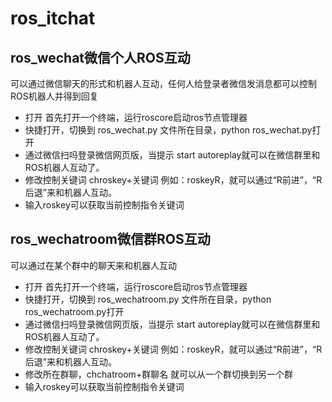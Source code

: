 # ros_itchat

## ros_wechat微信个人ROS互动

可以通过微信聊天的形式和机器人互动，任何人给登录者微信发消息都可以控制ROS机器人并得到回复
* 打开 首先打开一个终端，运行roscore启动ros节点管理器
* 快捷打开，切换到 ros_wechat.py 文件所在目录，python ros_wechat.py打开
* 通过微信扫吗登录微信网页版，当提示 start autoreplay就可以在微信群里和ROS机器人互动了。
* 修改控制关键词 chroskey+关键词  例如：roskeyR，就可以通过“R前进”，“R后退”来和机器人互动。
* 输入roskey可以获取当前控制指令关键词

## ros_wechatroom微信群ROS互动

可以通过在某个群中的聊天来和机器人互动
* 打开 首先打开一个终端，运行roscore启动ros节点管理器
* 快捷打开，切换到 ros_wechatroom.py 文件所在目录，python ros_wechatroom.py打开
* 通过微信扫吗登录微信网页版，当提示 start autoreplay就可以在微信群里和ROS机器人互动了。
* 修改控制关键词 chroskey+关键词  例如：roskeyR，就可以通过“R前进”，“R后退”来和机器人互动。
* 修改所在群聊，chchatroom+群聊名 就可以从一个群切换到另一个群
* 输入roskey可以获取当前控制指令关键词


